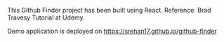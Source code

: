 This Github Finder project has been built using React. Reference: Brad Travesy Tutorial at Udemy.

Demo application is deployed on https://srehan17.github.io/github-finder

